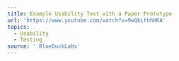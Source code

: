 ```yaml
---
title: Example Usability Test with a Paper Prototype
url: 'https://www.youtube.com/watch?v=9wQkLthhHKA'
topics:
  - Usability
  - Testing
source: ' BlueDuckLabs'
---
```


